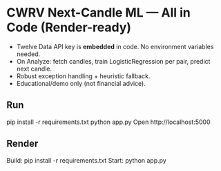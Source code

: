 
# CWRV Next-Candle ML — All in Code (Render-ready)

- Twelve Data API key is **embedded** in code. No environment variables needed.
- On Analyze: fetch candles, train LogisticRegression per pair, predict next candle.
- Robust exception handling + heuristic fallback.
- Educational/demo only (not financial advice).

## Run
pip install -r requirements.txt
python app.py
Open http://localhost:5000

## Render
Build: pip install -r requirements.txt
Start: python app.py
